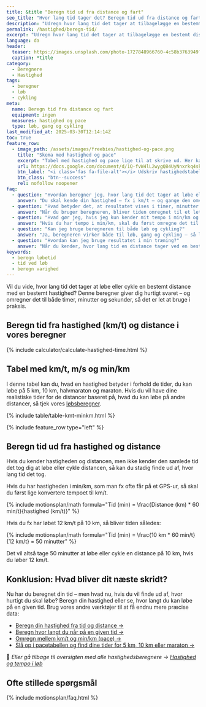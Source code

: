 ```yaml
---
title: &title "Beregn tid ud fra distance og fart"
seo_title: "Hvor lang tid tager det? Beregn tid ud fra distance og fart"
description: "Udregn hvor lang tid det tager at tilbagelægge en bestemt distance med en given hastighed. Få resultatet i timer, minutter og sekunder."
permalink: /hastighed/beregn-tid/
excerpt: "Udregn hvor lang tid det tager at tilbagelægge en bestemt distance med en given hastighed. Få resultatet i timer, minutter og sekunder."
language: da
header:
  teaser: https://images.unsplash.com/photo-1727848966760-4c58b3763949?ixlib=rb-4.0.3&ixid=M3wxMjA3fDB8MHxwaG90by1wYWdlfHx8fGVufDB8fHx8fA%3D%3D&auto=format&fit=crop&h=300&w=400&q=10
  caption: *title
category:
  - Beregnere
  - Hastighed
tags:
  - beregner
  - løb
  - cykling
meta:
  name: Beregn tid fra distance og fart
  equipment: ingen
  measures: hastighed og pace
  type: løb, gang og cykling
last_modified_at: 2025-03-30T12:14:14Z
toc: true
feature_row:
  - image_path: /assets/images/freebies/hastighed-og-pace.png
    title: "Skema med hastighed og pace"
    excerpt: "Tabel med hastighed og pace lige til at skrive ud. Her kan du hurtigt se, hvad en hastighed i km/t eller m/s svarer til i dit pace i min/km."
    url: https://docs.google.com/document/d/1Q-fvW4lL2wygQB4UyNnxrkq4sknXczDUSF7tw8hV-do/copy?usp=sharing
    btn_label: "<i class='fas fa-file-alt'></i> Udskriv hastighedstabel"
    btn_class: "btn--success"
    rel: nofollow noopener
faq:
  - question: "Hvordan beregner jeg, hvor lang tid det tager at løbe eller cykle en bestemt distance?"
    answer: "Du skal kende din hastighed – fx i km/t – og gange den omvendt med distancen. Det kan gøres med formlen: Tid (minutter) = (Distance * 60) / Hastighed. Du kan også bruge beregneren øverst på siden for at få resultatet automatisk."
  - question: "Hvad betyder det, at resultatet vises i timer, minutter og sekunder?"
    answer: "Når du bruger beregneren, bliver tiden omregnet til et letforståeligt format – fx 1 time, 25 minutter og 30 sekunder – i stedet for kun minutter eller decimaler. Det gør det nemmere at planlægge din træning eller gennemføre et løb."
  - question: "Hvad gør jeg, hvis jeg kun kender mit tempo i min/km og ikke km/t?"
    answer: "Hvis du har tempo i min/km, skal du først omregne det til km/t for at bruge beregneren. Du kan bruge vores [omregner mellem km/t og min/km](/hastighed/omregner-tempo-fart/) til det."
  - question: "Kan jeg bruge beregneren til både løb og cykling?"
    answer: "Ja, beregneren virker både til løb, gang og cykling – så længe du kender hastigheden og distancen. Den tager ikke højde for underlag eller terræn, men giver et godt udgangspunkt for planlægning."
  - question: "Hvordan kan jeg bruge resultatet i min træning?"
    answer: "Når du kender, hvor lang tid en distance tager ved en bestemt hastighed, kan du bruge det til at planlægge træningspas, konkurrencer eller restitutionsture. Det kan også hjælpe dig med at sætte realistiske mål."
keywords:
  - beregn løbetid
  - tid ved løb
  - beregn varighed
---
```


Vil du vide, hvor lang tid det tager at løbe eller cykle en bestemt distance med en bestemt hastighed? Denne beregner giver dig hurtigt svaret – og omregner det til både timer, minutter og sekunder, så det er let at bruge i praksis.

## Beregn tid fra hastighed (km/t) og distance i vores beregner

{% include calculator/calculate-hastighed-time.html %}

## Tabel med km/t, m/s og min/km

I denne tabel kan du, hvad en hastighed betyder i forhold de tider, du kan løbe på 5 km, 10 km, halvmaraton og maraton. Hvis du vil have dine realistiske tider for de distancer baseret på, hvad du kan løbe på andre distancer, så tjek vores [løbsberegner](/loebesiden-jack-daniels-loebeberegner/).

{% include table/table-kmt-minkm.html %}

{% include feature_row type="left" %}

## Beregn tid ud fra hastighed og distance

Hvis du kender hastigheden og distancen, men ikke kender den samlede tid det tog dig at løbe eller cykle distancen, så kan du stadig finde ud af, hvor lang tid det tog.

Hvis du har hastigheden i min/km, som man fx ofte får på et GPS-ur, så skal du først lige konvertere tempoet til km/t.

{% include motionsplan/math formula="Tid (min) = \frac{Distance (km) * 60 min/t}{hastighed (km/t)}" %}

Hvis du fx har løbet 12 km/t på 10 km, så bliver tiden således:

{% include motionsplan/math formula="Tid (min) = \frac{10 km * 60 min/t}{12 km/t} = 50 minutter" %}

Det vil altså tage 50 minutter at løbe eller cykle en distance på 10 km, hvis du løber 12 km/t.

## Konklusion: Hvad bliver dit næste skridt?

Nu har du beregnet din tid – men hvad nu, hvis du vil finde ud af, hvor hurtigt du skal løbe? Beregn din hastighed eller se, hvor langt du kan løbe på en given tid. Brug vores andre værktøjer til at få endnu mere præcise data:

- [Beregn din hastighed fra tid og distance →](/hastighed/beregn-fart/)
- [Beregn hvor langt du når på en given tid →](/hastighed/beregn-distance/)
- [Omregn mellem km/t og min/km (pace) →](/hastighed/omregner-tempo-fart/)
- [Slå op i pacetabellen og find dine tider for 5 km, 10 km eller maraton →](/hastighed/pace-tabeller/)

📌 *Eller gå tilbage til oversigten med alle hastighedsberegnere → [Hastighed og tempo i løb](/hastighed/)*

## Ofte stillede spørgsmål

{% include motionsplan/faq.html %}
